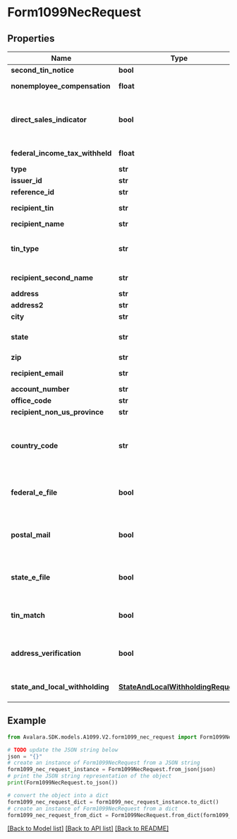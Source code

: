 # Form1099NecRequest


## Properties

Name | Type | Description | Notes
------------ | ------------- | ------------- | -------------
**second_tin_notice** | **bool** | Second TIN notice | [optional] 
**nonemployee_compensation** | **float** | Nonemployee compensation | 
**direct_sales_indicator** | **bool** | Payer made direct sales totaling $5,000 or more of consumer products to recipient for resale | [optional] 
**federal_income_tax_withheld** | **float** | Federal income tax withheld | [optional] 
**type** | **str** |  | [optional] 
**issuer_id** | **str** | Issuer ID | [optional] 
**reference_id** | **str** | Reference ID | [optional] 
**recipient_tin** | **str** | Recipient Tax ID Number | [optional] 
**recipient_name** | **str** | Recipient name | 
**tin_type** | **str** | Type of TIN (Tax ID Number). Will be one of:  * SSN  * EIN  * ITIN  * ATIN | [optional] 
**recipient_second_name** | **str** | Recipient second name | [optional] 
**address** | **str** | Address | 
**address2** | **str** | Address line 2 | [optional] 
**city** | **str** | City | 
**state** | **str** | US state. Required if CountryCode is \&quot;US\&quot;. | [optional] 
**zip** | **str** | Zip/postal code | [optional] 
**recipient_email** | **str** | Recipient email address | [optional] 
**account_number** | **str** | Account number | [optional] 
**office_code** | **str** | Office code | [optional] 
**recipient_non_us_province** | **str** | Foreign province | [optional] 
**country_code** | **str** | Country code, as defined at https://www.irs.gov/e-file-providers/country-codes | 
**federal_e_file** | **bool** | Boolean indicating that federal e-filing should be scheduled for this form | [optional] 
**postal_mail** | **bool** | Boolean indicating that postal mailing to the recipient should be scheduled for this form | [optional] 
**state_e_file** | **bool** | Boolean indicating that state e-filing should be scheduled for this form | [optional] 
**tin_match** | **bool** | Boolean indicating that TIN Matching should be scheduled for this form | [optional] 
**address_verification** | **bool** | Boolean indicating that address verification should be scheduled for this form | [optional] 
**state_and_local_withholding** | [**StateAndLocalWithholdingRequest**](StateAndLocalWithholdingRequest.md) | State and local withholding information | [optional] 

## Example

```python
from Avalara.SDK.models.A1099.V2.form1099_nec_request import Form1099NecRequest

# TODO update the JSON string below
json = "{}"
# create an instance of Form1099NecRequest from a JSON string
form1099_nec_request_instance = Form1099NecRequest.from_json(json)
# print the JSON string representation of the object
print(Form1099NecRequest.to_json())

# convert the object into a dict
form1099_nec_request_dict = form1099_nec_request_instance.to_dict()
# create an instance of Form1099NecRequest from a dict
form1099_nec_request_from_dict = Form1099NecRequest.from_dict(form1099_nec_request_dict)
```
[[Back to Model list]](../README.md#documentation-for-models) [[Back to API list]](../README.md#documentation-for-api-endpoints) [[Back to README]](../README.md)


